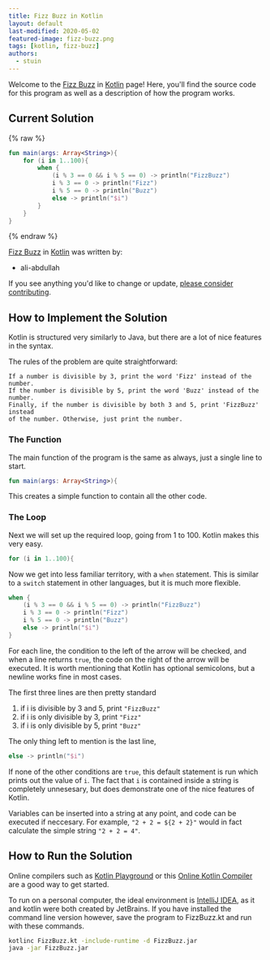 ```yaml
---
title: Fizz Buzz in Kotlin
layout: default
last-modified: 2020-05-02
featured-image: fizz-buzz.png
tags: [kotlin, fizz-buzz]
authors:
  - stuin
---
```


Welcome to the [Fizz Buzz](https://sampleprograms.io/projects/fizz-buzz) in [Kotlin](https://sampleprograms.io/languages/kotlin) page! Here, you'll find the source code for this program as well as a description of how the program works.

## Current Solution

{% raw %}

```kotlin
fun main(args: Array<String>){
    for (i in 1..100){
        when {
            (i % 3 == 0 && i % 5 == 0) -> println("FizzBuzz")
            i % 3 == 0 -> println("Fizz")
            i % 5 == 0 -> println("Buzz")
            else -> println("$i")
        }
    }
}
```

{% endraw %}

[Fizz Buzz](https://sampleprograms.io/projects/fizz-buzz) in [Kotlin](https://sampleprograms.io/languages/kotlin) was written by:

- ali-abdullah

If you see anything you'd like to change or update, [please consider contributing](https://github.com/TheRenegadeCoder/sample-programs).

## How to Implement the Solution

Kotlin is structured very similarly to Java, but there are a lot of nice features in the syntax.

The rules of the problem are quite straightforward:

    If a number is divisible by 3, print the word 'Fizz' instead of the number.
    If the number is divisible by 5, print the word 'Buzz' instead of the number.
    Finally, if the number is divisible by both 3 and 5, print 'FizzBuzz' instead
    of the number. Otherwise, just print the number.

### The Function

The main function of the program is the same as always, just a single line to start.

```kotlin
fun main(args: Array<String>){
```

This creates a simple function to contain all the other code.

### The Loop

Next we will set up the required loop, going from 1 to 100. Kotlin makes this very easy.

```kotlin
for (i in 1..100){
```

Now we get into less familiar territory, with a `when` statement. This is similar to a `switch` statement in other languages, but it is much more flexible.

```kotlin
when {
    (i % 3 == 0 && i % 5 == 0) -> println("FizzBuzz")
    i % 3 == 0 -> println("Fizz")
    i % 5 == 0 -> println("Buzz")
    else -> println("$i")
}
```

For each line, the condition to the left of the arrow will be checked, and when a line returns `true`, the code on the right of the arrow will be executed.
It is worth mentioning that Kotlin has optional semicolons, but a newline works fine in most cases.

The first three lines are then pretty standard
1. if i is divisible by 3 and 5, print `"FizzBuzz"`
2. if i is only divisible by 3, print `"Fizz"`
3. if i is only divisible by 5, print `"Buzz"`

The only thing left to mention is the last line,

```kotlin
else -> println("$i")
```

If none of the other conditions are `true`, this default statement is run which prints out the value of `i`.
The fact that `i` is contained inside a string is completely unnesesary, but does demonstrate one of the nice features of Kotlin.

Variables can be inserted into a string at any point, and code can be executed if neccesary.
For example, `"2 + 2 = ${2 + 2}"` would in fact calculate the simple string `"2 + 2 = 4"`.


## How to Run the Solution

Online compilers such as [Kotlin Playground][2] or this [Online Kotlin Compiler][3] are a good way to get started.

To run on a personal computer, the ideal environment is [IntelliJ IDEA][4], as it and kotlin were both created by JetBrains.
If you have installed the command line version however, save the program to FizzBuzz.kt and run with these commands.
```bash
kotlinc FizzBuzz.kt -include-runtime -d FizzBuzz.jar
java -jar FizzBuzz.jar
```

[2]: https://play.kotlinlang.org/
[3]: https://www.tutorialspoint.com/compile_kotlin_online.php
[4]: https://www.jetbrains.com/idea/
